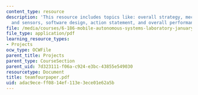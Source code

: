 ```yaml
---
content_type: resource
description: 'This resource includes topics like: overall strategy, mechanical design
  and sensors, software design, action statement, and overall performance.'
file: /media/courses/6-186-mobile-autonomous-systems-laboratory-january-iap-2005/adac9eceff0814ef113e3ece01e62a5b_teamfourpaper.pdf
file_type: application/pdf
learning_resource_types:
- Projects
ocw_type: OCWFile
parent_title: Projects
parent_type: CourseSection
parent_uid: 7d323111-f06a-c924-e3bc-43855e549030
resourcetype: Document
title: teamfourpaper.pdf
uid: adac9ece-ff08-14ef-113e-3ece01e62a5b
---
```

